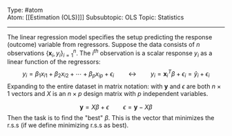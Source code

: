 Type: #atom  
Atom: [[Estimation (OLS)]]]
Subsubtopic: OLS
Topic: Statistics

----
The linear regression model specifies the setup predicting the response (outcome) variable from regressors. Suppose the data consists of $n$ observations $\{\textbf{x}_i,y_i\}^n_{i=1}$. The $i^{th}$ observation is a scalar response $y_i$ as a linear function of the regressors:$$y_i=\beta_1x_{i1}+\beta_2x_{i2}+\cdots+\beta_px_{ip}+\epsilon_i \quad \quad \leftrightarrow \quad \quad y_i=\textbf{x}_i^T\beta+\epsilon_i=\hat{y}_i+\epsilon_i$$
Expanding to the entire dataset in matrix notation: with $\textbf{y}$ and $\epsilon$ are both $n\times 1$ vectors and $X$ is an $n \times p$ design matrix with $p$ independent variables.

$$\textbf{y}=X\beta+\epsilon \quad\quad \epsilon=\textbf{y}-X\beta$$
Then the task is to find the "best" $\beta$. This is the vector that minimizes the r.s.s (if we define minimizing r.s.s as best).

